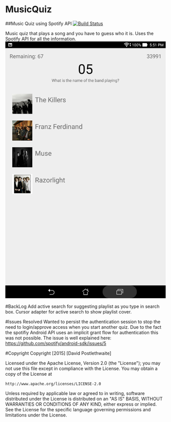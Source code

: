 # MusicQuiz   
##Music Quiz using Spotify API            [![Build Status](https://travis-ci.org/DavidPos/MusicQuiz.svg)](https://travis-ci.org/DavidPos/MusicQuiz)


Music quiz that plays a song and you have to guess who it is. Uses the Spotify API for all the information.
[![Home Screen](https://github.com/DavidPos/MusicQuiz/blob/master/ScreenShots/Screenshot_2015-08-18-17-51-37.jpg)]()

#BackLog
Add active search for suggesting playlist as you type in search box.
Cursor adapter for active search to show playlist cover.

#Issues Resolved
Wanted to persist the authentication session to stop the need to login/approve access when you start another quiz. Due to the fact the spotifiy Android API uses an implicit grant flow for authentication this was not possible. 
The issue is well explained here: https://github.com/spotify/android-sdk/issues/5

#Copyright
Copyright [2015] [David Postlethwaite]

Licensed under the Apache License, Version 2.0 (the "License");
you may not use this file except in compliance with the License.
You may obtain a copy of the License at

    http://www.apache.org/licenses/LICENSE-2.0

Unless required by applicable law or agreed to in writing, software
distributed under the License is distributed on an "AS IS" BASIS,
WITHOUT WARRANTIES OR CONDITIONS OF ANY KIND, either express or implied.
See the License for the specific language governing permissions and
limitations under the License.
